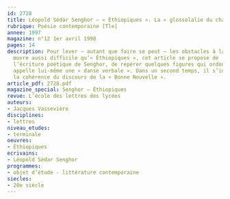 ```yaml
---
id: 2728
title: Léopold Sédar Senghor – « Éthiopiques ». La « glossolalie du chant »
rubrique: Poésie contemporaine [Tle]
annee: 1997
magazine: n°12 1er avril 1998
pages: 14
description: Pour lever – autant que faire se peut – les obstacles à la lecture d’une
  œuvre aussi difficile qu’« Éthiopiques », cet article se propose de  caractériser
  l’écriture poétique de Senghor, de repérer quelques figures qui ordonnent ce qu’il
  appelle lui-même une « danse verbale ». Dans un second temps, il s’interroge sur
  la cohérence du discours de la « Bonne Nouvelle ».
article_pdf: 2728.pdf
magazine_special: Senghor – Éthiopiques
revue: L’école des lettres des lycées
auteurs:
- Jacques Vassevière
disciplines:
- lettres
niveau_etudes:
- terminale
oeuvres:
- Éthiopiques
ecrivains:
- Léopold Sédar Senghor
programmes:
- objet d’étude - littérature contemporaine
siecles:
- 20e siècle
---
```

